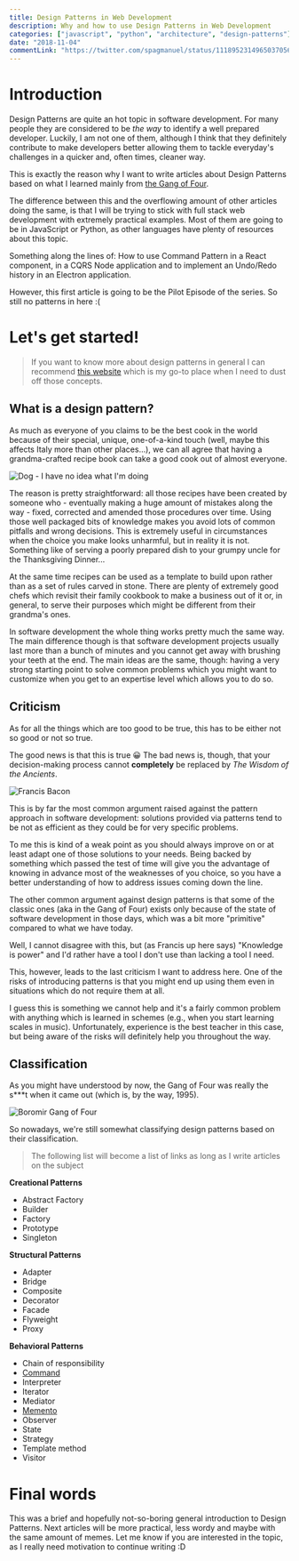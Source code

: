```yaml
---
title: Design Patterns in Web Development
description: Why and how to use Design Patterns in Web Development
categories: ["javascript", "python", "architecture", "design-patterns"]
date: "2018-11-04"
commentLink: "https://twitter.com/spagmanuel/status/1118952314965037056"
---
```


# Introduction

Design Patterns are quite an hot topic in software development. For many people they are considered to be _the way_ to identify a well prepared developer. Luckily, I am not one of them, although I think that they definitely contribute to make developers better allowing them to tackle everyday's challenges in a quicker and, often times, cleaner way.

This is exactly the reason why I want to write articles about Design Patterns based on what I learned mainly from [the Gang of Four](https://en.wikipedia.org/wiki/Design_Patterns).

The difference between this and the overflowing amount of other articles doing the same, is that I will be trying to stick with full stack web development with extremely practical examples. Most of them are going to be in JavaScript or Python, as other languages have plenty of resources about this topic.

Something along the lines of: How to use Command Pattern in a React component, in a CQRS Node application and to implement an Undo/Redo history in an Electron application.

However, this first article is going to be the Pilot Episode of the series. So still no patterns in here :(

# Let's get started!

> If you want to know more about design patterns in general I can recommend [this website](https://refactoring.guru) which is my go-to place when I need to dust off those concepts.

## What is a design pattern?

As much as everyone of you claims to be the best cook in the world because of their special, unique, one-of-a-kind touch (well, maybe this affects Italy more than other places...), we can all agree that having a grandma-crafted recipe book can take a good cook out of almost everyone.

![Dog - I have no idea what I'm doing](https://www.ecolutionhome.com/wp-content/uploads/2018/02/C-Cooking-Memes27.png)

The reason is pretty straightforward: all those recipes have been created by someone who - eventually making a huge amount of mistakes along the way - fixed, corrected and amended those procedures over time. Using those well packaged bits of knowledge makes you avoid lots of common pitfalls and wrong decisions. This is extremely useful in circumstances when the choice you make looks unharmful, but in reality it is not. Something like of serving a poorly prepared dish to your grumpy uncle for the Thanksgiving Dinner...

At the same time recipes can be used as a template to build upon rather than as a set of rules carved in stone. There are plenty of extremely good chefs which revisit their family cookbook to make a business out of it or, in general, to serve their purposes which might be different from their grandma's ones.

In software development the whole thing works pretty much the same way. The main difference though is that software development projects usually last more than a bunch of minutes and you cannot get away with brushing your teeth at the end. The main ideas are the same, though: having a very strong starting point to solve common problems which you might want to customize when you get to an expertise level which allows you to do so.

## Criticism

As for all the things which are too good to be true, this has to be either not so good or not so true.

The good news is that this is true 😀 The bad news is, though, that your decision-making process cannot **completely** be replaced by _The Wisdom of the Ancients_.

![Francis Bacon](https://i.pinimg.com/originals/72/5d/29/725d29ab0d189c2220a8c398af687871.jpg)

This is by far the most common argument raised against the pattern approach in software development: solutions provided via patterns tend to be not as efficient as they could be for very specific problems.

To me this is kind of a weak point as you should always improve on or at least adapt one of those solutions to your needs. Being backed by something which passed the test of time will give you the advantage of knowing in advance most of the weaknesses of you choice, so you have a better understanding of how to address issues coming down the line.

The other common argument against design patterns is that some of the classic ones (aka in the Gang of Four) exists only because of the state of software development in those days, which was a bit more "primitive" compared to what we have today. 

Well, I cannot disagree with this, but (as Francis up here says) "Knowledge is power" and I'd rather have a tool I don't use than lacking a tool I need.

This, however, leads to the last criticism I want to address here. One of the risks of introducing patterns is that you might end up using them even in situations which do not require them at all. 

I guess this is something we cannot help and it's a fairly common problem with anything which is learned in schemes (e.g., when you start learning scales in music). Unfortunately, experience is the best teacher in this case, but being aware of the risks will definitely help you throughout the way. 

## Classification

As you might have understood by now, the Gang of Four was really the s\*\*\*t when it came out (which is, by the way, 1995). 

![Boromir Gang of Four](https://www.coengoedegebure.com/content/images/2017/08/onedoesnotsimplygof-1.jpg)

So nowadays, we're still somewhat classifying design patterns based on their classification.

> The following list will become a list of links as long as I write articles on the subject

**Creational Patterns**

-   Abstract Factory
-   Builder
-   Factory
-   Prototype
-   Singleton

**Structural Patterns**

-   Adapter
-   Bridge
-   Composite
-   Decorator
-   Facade
-   Flyweight
-   Proxy

**Behavioral Patterns**

-   Chain of responsibility
-   [Command](/design-patterns-command)
-   Interpreter
-   Iterator
-   Mediator
-   [Memento](/design-patterns-memento)
-   Observer
-   State
-   Strategy
-   Template method
-   Visitor

# Final words

This was a brief and hopefully not-so-boring general introduction to Design Patterns. Next articles will be more practical, less wordy and maybe with the same amount of memes. 
Let me know if you are interested in the topic, as I really need motivation to continue writing :D
